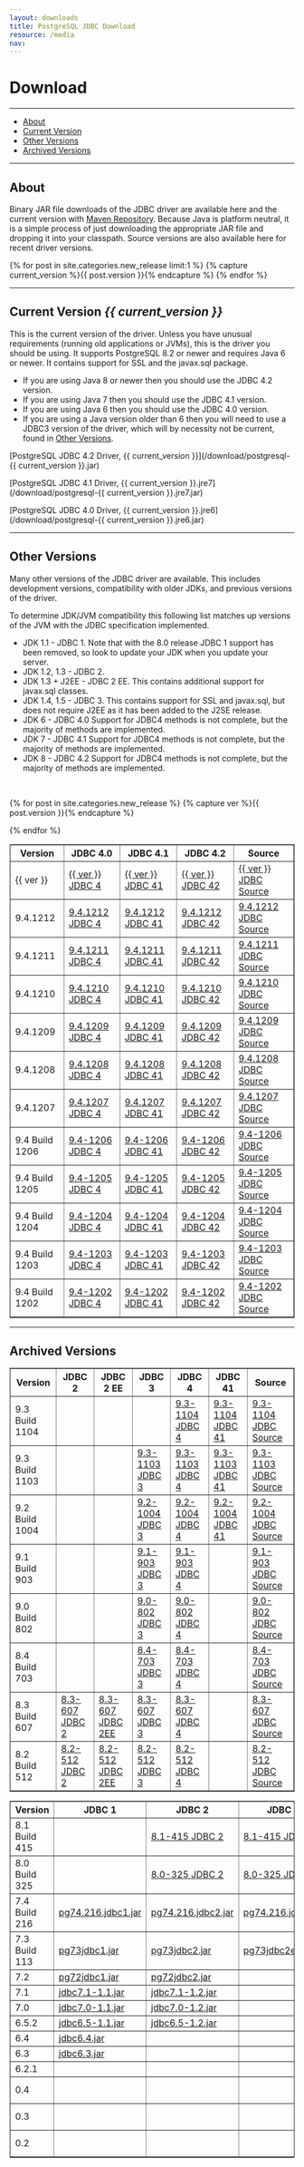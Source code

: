 ```yaml
---
layout: downloads
title: PostgreSQL JDBC Download
resource: /media
nav:
---
```


# Download
***
* [About](#about)
* [Current Version](#current)
* [Other Versions](#others)
* [Archived Versions](#archived)

***
<a name="about"></a>
## About

Binary JAR file downloads of the JDBC driver are available here
and the current version with [Maven Repository](http://search.maven.org/#search%7Cga%7C1%7Cg%3A%22org.postgresql%22%20AND%20a%3A%22postgresql%22).
Because Java is platform neutral, it is a simple process of just
downloading the appropriate JAR file and dropping it into your
classpath.  Source versions are also available here for recent
driver versions.

{% for post in site.categories.new_release limit:1 %}
{% capture current_version %}{{ post.version }}{% endcapture %}
{% endfor %}

***
<a name="current"></a>
## Current Version *{{ current_version }}*

This is the current version of the driver.  Unless you have unusual
requirements (running old applications or JVMs), this is the driver
you should be using.  It supports PostgreSQL 8.2 or newer and
requires Java 6 or newer.  It contains support for SSL and the
javax.sql package.

* If you are using Java 8 or newer then you should use the JDBC 4.2 version.
* If you are using Java 7 then you should use the JDBC 4.1 version.
* If you are using Java 6 then you should use the JDBC 4.0 version.
* If you are using a Java version older than 6 then
you will need to use a JDBC3 version of the driver, which will by
necessity not be current, found in [Other Versions](#others).

[PostgreSQL JDBC 4.2 Driver, {{ current_version }}](/download/postgresql-{{ current_version }}.jar)

[PostgreSQL JDBC 4.1 Driver, {{ current_version }}.jre7](/download/postgresql-{{ current_version }}.jre7.jar)

[PostgreSQL JDBC 4.0 Driver, {{ current_version }}.jre6](/download/postgresql-{{ current_version }}.jre6.jar)


***
<a name="others"></a>
## Other Versions

Many other versions of the JDBC driver are available.  This includes
development versions, compatibility with older JDKs, and previous
versions of the driver.

To determine JDK/JVM compatibility this following list matches up
versions of the JVM with the JDBC specification implemented.

* JDK 1.1 - JDBC 1.  Note that with the 8.0
	release JDBC 1 support has been removed, so look to update your
	JDK when you update your server.
* JDK 1.2, 1.3 - JDBC 2.
* JDK 1.3 + J2EE - JDBC 2 EE.  This contains additional support
	for javax.sql classes.
* JDK 1.4, 1.5 - JDBC 3.  This contains support
	for SSL and javax.sql, but does not require J2EE as it has been
	added to the J2SE release.
* JDK 6 - JDBC 4.0  Support for JDBC4 methods is not complete,
	but the majority of methods are implemented.
* JDK 7 - JDBC 4.1  Support for JDBC4 methods is not complete,
	but the majority of methods are implemented.
* JDK 8 - JDBC 4.2  Support for JDBC4 methods is not complete,
	but the majority of methods are implemented.

<br/>
<div class="tblBasic">
<table class="tblBasicGrey" style="width: 100%;" summary="Other Versions" border="1" cellspacing="0" cellpadding="0">
<tr>
	<th>Version</th>
	<th>JDBC 4.0</th>
	<th>JDBC 4.1</th>
	<th>JDBC 4.2</th>
	<th>Source</th>
</tr>

{% for post in site.categories.new_release %}
{% capture ver %}{{ post.version }}{% endcapture %}
<tr>
	<td>{{ ver }}</td>
	<td><a href="/download/postgresql-{{ ver }}.jre6.jar">{{ ver }} JDBC 4</a></td>
	<td><a href="/download/postgresql-{{ ver }}.jre7.jar">{{ ver }} JDBC 41</a></td>
	<td><a href="/download/postgresql-{{ ver }}.jar">{{ ver }} JDBC 42</a></td>
	<td><a href="/download/postgresql-jdbc-{{ ver }}.src.tar.gz">{{ ver }} JDBC Source</a></td>
</tr>
{% endfor %}

<tr>
	<td>9.4.1212</td>
	<td><a href="/download/postgresql-9.4.1212.jre6.jar">9.4.1212 JDBC 4</a></td>
	<td><a href="/download/postgresql-9.4.1212.jre7.jar">9.4.1212 JDBC 41</a></td>
	<td><a href="/download/postgresql-9.4.1212.jar">9.4.1212 JDBC 42</a></td>
	<td><a href="/download/postgresql-jdbc-9.4.1212.src.tar.gz">9.4.1212 JDBC Source</a></td>
</tr>

<tr>
	<td>9.4.1211</td>
	<td><a href="/download/postgresql-9.4.1211.jre6.jar">9.4.1211 JDBC 4</a></td>
	<td><a href="/download/postgresql-9.4.1211.jre7.jar">9.4.1211 JDBC 41</a></td>
	<td><a href="/download/postgresql-9.4.1211.jar">9.4.1211 JDBC 42</a></td>
	<td><a href="/download/postgresql-jdbc-9.4.1211.src.tar.gz">9.4.1211 JDBC Source</a></td>
</tr>

<tr>
	<td>9.4.1210</td>
	<td><a href="/download/postgresql-9.4.1210.jre6.jar">9.4.1210 JDBC 4</a></td>
	<td><a href="/download/postgresql-9.4.1210.jre7.jar">9.4.1210 JDBC 41</a></td>
	<td><a href="/download/postgresql-9.4.1210.jar">9.4.1210 JDBC 42</a></td>
	<td><a href="/download/postgresql-jdbc-9.4.1210.src.tar.gz">9.4.1210 JDBC Source</a></td>
</tr>

<tr>
	<td>9.4.1209</td>
	<td><a href="/download/postgresql-9.4.1209.jre6.jar">9.4.1209 JDBC 4</a></td>
	<td><a href="/download/postgresql-9.4.1209.jre7.jar">9.4.1209 JDBC 41</a></td>
	<td><a href="/download/postgresql-9.4.1209.jar">9.4.1209 JDBC 42</a></td>
	<td><a href="/download/postgresql-jdbc-9.4.1209.src.tar.gz">9.4.1209 JDBC Source</a></td>
</tr>

<tr>
	<td>9.4.1208</td>
	<td><a href="/download/postgresql-9.4.1208.jre6.jar">9.4.1208 JDBC 4</a></td>
	<td><a href="/download/postgresql-9.4.1208.jre7.jar">9.4.1208 JDBC 41</a></td>
	<td><a href="/download/postgresql-9.4.1208.jar">9.4.1208 JDBC 42</a></td>
	<td><a href="/download/postgresql-jdbc-9.4-1208.src.tar.gz">9.4.1208 JDBC Source</a></td>
</tr>

<tr>
	<td>9.4.1207</td>
	<td><a href="/download/postgresql-9.4.1207.jre6.jar">9.4.1207 JDBC 4</a></td>
	<td><a href="/download/postgresql-9.4.1207.jre7.jar">9.4.1207 JDBC 41</a></td>
	<td><a href="/download/postgresql-9.4.1207.jar">9.4.1207 JDBC 42</a></td>
	<td><a href="/download/postgresql-jdbc-9.4-1207.src.tar.gz">9.4.1207 JDBC Source</a></td>
</tr>
<tr>
	<td>9.4 Build 1206</td>
	<td><a href="/download/postgresql-9.4-1206-jdbc4.jar">9.4-1206 JDBC 4</a></td>
	<td><a href="/download/postgresql-9.4-1206-jdbc41.jar">9.4-1206 JDBC 41</a></td>
	<td><a href="/download/postgresql-9.4-1206-jdbc42.jar">9.4-1206 JDBC 42</a></td>
	<td><a href="/download/postgresql-jdbc-9.4-1206.src.tar.gz">9.4-1206 JDBC Source</a></td>
</tr>
<tr>
	<td>9.4 Build 1205</td>
	<td><a href="/download/postgresql-9.4-1205.jdbc4.jar">9.4-1205 JDBC 4</a></td>
	<td><a href="/download/postgresql-9.4-1205.jdbc41.jar">9.4-1205 JDBC 41</a></td>
	<td><a href="/download/postgresql-9.4-1205.jdbc42.jar">9.4-1205 JDBC 42</a></td>
	<td><a href="/download/postgresql-jdbc-9.4-1205.src.tar.gz">9.4-1205 JDBC Source</a></td>
</tr>
<tr>
	<td>9.4 Build 1204</td>
	<td><a href="/download/postgresql-9.4-1204.jdbc4.jar">9.4-1204 JDBC 4</a></td>
	<td><a href="/download/postgresql-9.4-1204.jdbc41.jar">9.4-1204 JDBC 41</a></td>
	<td><a href="/download/postgresql-9.4-1204.jdbc42.jar">9.4-1204 JDBC 42</a></td>
	<td><a href="/download/postgresql-jdbc-9.4-1204.src.tar.gz">9.4-1204 JDBC Source</a></td>
</tr>
<tr>
	<td>9.4 Build 1203</td>
	<td><a href="/download/postgresql-9.4-1203.jdbc4.jar">9.4-1203 JDBC 4</a></td>
	<td><a href="/download/postgresql-9.4-1203.jdbc41.jar">9.4-1203 JDBC 41</a></td>
	<td><a href="/download/postgresql-9.4-1203.jdbc42.jar">9.4-1203 JDBC 42</a></td>
	<td><a href="/download/postgresql-jdbc-9.4-1203.src.tar.gz">9.4-1203 JDBC Source</a></td>
</tr>
<tr>
	<td>9.4 Build 1202</td>
	<td><a href="/download/postgresql-9.4-1202.jdbc4.jar">9.4-1202 JDBC 4</a></td>
	<td><a href="/download/postgresql-9.4-1202.jdbc41.jar">9.4-1202 JDBC 41</a></td>
	<td><a href="/download/postgresql-9.4-1202.jdbc42.jar">9.4-1202 JDBC 42</a></td>
	<td><a href="/download/postgresql-jdbc-9.4-1202.src.tar.gz">9.4-1202 JDBC Source</a></td>
</tr>
</table>
</div>

***
<a name="archived"></a>
## Archived Versions

<div class="tblBasic">
<table class="tblBasicGrey" style="width: 100%;" summary="Archived Versions" border="1" cellspacing="0" cellpadding="0">
<tr>
	<th>Version</th>
	<th>JDBC 2</th>
	<th>JDBC 2 EE</th>
	<th>JDBC 3</th>
	<th>JDBC 4</th>
	<th>JDBC 41</th>
	<th>Source</th>
</tr>

<tr>
	<td>9.3 Build 1104</td>
	<td>&nbsp;</td>
	<td>&nbsp;</td>
	<td>&nbsp;</td>
	<td><a href="/download/postgresql-9.3-1104.jdbc4.jar">9.3-1104 JDBC 4</a></td>
	<td><a href="/download/postgresql-9.3-1104.jdbc41.jar">9.3-1104 JDBC 41</a></td>
	<td><a href="/download/postgresql-jdbc-9.3-1104.src.tar.gz">9.3-1104 JDBC Source</a></td>
</tr>

<tr>
	<td>9.3 Build 1103</td>
	<td>&nbsp;</td>
	<td>&nbsp;</td>
	<td><a href="/download/postgresql-9.3-1103.jdbc3.jar">9.3-1103 JDBC 3</a></td>
	<td><a href="/download/postgresql-9.3-1103.jdbc4.jar">9.3-1103 JDBC 4</a></td>
	<td><a href="/download/postgresql-9.3-1103.jdbc41.jar">9.3-1103 JDBC 41</a></td>
	<td><a href="/download/postgresql-jdbc-9.3-1103.src.tar.gz">9.3-1103 JDBC Source</a></td>
</tr>
<tr>
	<td>9.2 Build 1004</td>
	<td>&nbsp;</td>
	<td>&nbsp;</td>
	<td><a href="/download/postgresql-9.2-1004.jdbc3.jar">9.2-1004 JDBC 3</a></td>
	<td><a href="/download/postgresql-9.2-1004.jdbc4.jar">9.2-1004 JDBC 4</a></td>
	<td><a href="/download/postgresql-9.2-1004.jdbc41.jar">9.2-1004 JDBC 41</a></td>
	<td><a href="/download/postgresql-jdbc-9.2-1004.src.tar.gz">9.2-1004 JDBC Source</a></td>
</tr>
<tr>
	<td>9.1 Build 903</td>
	<td>&nbsp;</td>
	<td>&nbsp;</td>
	<td><a href="/download/postgresql-9.1-903.jdbc3.jar">9.1-903 JDBC 3</a></td>
	<td><a href="/download/postgresql-9.1-903.jdbc4.jar">9.1-903 JDBC 4</a></td>
	<td>&nbsp;</td>
	<td><a href="/download/postgresql-jdbc-9.1-903.src.tar.gz">9.1-903 JDBC Source</a></td>
</tr>
<tr>
	<td>9.0 Build 802</td>
	<td>&nbsp;</td>
	<td>&nbsp;</td>
	<td><a href="/download/postgresql-9.0-802.jdbc3.jar">9.0-802 JDBC 3</a></td>
	<td><a href="/download/postgresql-9.0-802.jdbc4.jar">9.0-802 JDBC 4</a></td>
	<td>&nbsp;</td>
	<td><a href="/download/postgresql-jdbc-9.0-802.src.tar.gz">9.0-802 JDBC Source</a></td>
</tr>
<tr>
	<td>8.4 Build 703</td>
	<td>&nbsp;</td>
	<td>&nbsp;</td>
	<td><a href="/download/postgresql-8.4-703.jdbc3.jar">8.4-703 JDBC 3</a></td>
	<td><a href="/download/postgresql-8.4-703.jdbc4.jar">8.4-703 JDBC 4</a></td>
	<td>&nbsp;</td>
	<td><a href="/download/postgresql-jdbc-8.4-703.src.tar.gz">8.4-703 JDBC Source</a></td>
</tr>
<tr>
	<td>8.3 Build 607</td>
	<td><a href="/download/postgresql-8.3-607.jdbc2.jar">8.3-607 JDBC 2</a></td>
	<td><a href="/download/postgresql-8.3-607.jdbc2ee.jar">8.3-607 JDBC 2EE</a></td>
	<td><a href="/download/postgresql-8.3-607.jdbc3.jar">8.3-607 JDBC 3</a></td>
	<td><a href="/download/postgresql-8.3-607.jdbc4.jar">8.3-607 JDBC 4</a></td>
	<td>&nbsp;</td>
	<td><a href="/download/postgresql-jdbc-8.3-607.src.tar.gz">8.3-607 JDBC Source</a></td>
</tr>
<tr>
	<td>8.2 Build 512</td>
	<td><a href="/download/postgresql-8.2-512.jdbc2.jar">8.2-512 JDBC 2</a></td>
	<td><a href="/download/postgresql-8.2-512.jdbc2ee.jar">8.2-512 JDBC 2EE</a></td>
	<td><a href="/download/postgresql-8.2-512.jdbc3.jar">8.2-512 JDBC 3</a></td>
	<td><a href="/download/postgresql-8.2-512.jdbc4.jar">8.2-512 JDBC 4</a></td>
	<td>&nbsp;</td>
	<td><a href="/download/postgresql-jdbc-8.2-512.src.tar.gz">8.2-512 JDBC Source</a></td>
</tr>
</table>
</div>

<div class="tblBasic">
<table class="tblBasicGrey" style="width: 100%;" summary="Older Versions" border="1" cellspacing="0" cellpadding="0">
<tr>
	<th>Version</th>
	<th>JDBC 1</th>
	<th>JDBC 2</th>
	<th>JDBC 2 EE</th>
	<th>JDBC 3</th>
	<th>Source</th>
</tr>
<tr>
	<td>8.1 Build 415</td>
	<td>&nbsp;</td>
	<td><a href="/download/postgresql-8.1-415.jdbc2.jar">8.1-415 JDBC 2</a></td>
	<td><a href="/download/postgresql-8.1-415.jdbc2ee.jar">8.1-415 JDBC 2EE</a></td>
	<td><a href="/download/postgresql-8.1-415.jdbc3.jar">8.1-415 JDBC 3</a></td>
	<td><a href="/download/postgresql-jdbc-8.1-415.src.tar.gz">8.1-415 JDBC Source</a></td>
</tr>
<tr>
	<td>8.0 Build 325</td>
	<td>&nbsp;</td>
	<td><a href="/download/postgresql-8.0-325.jdbc2.jar">8.0-325 JDBC 2</a></td>
	<td><a href="/download/postgresql-8.0-325.jdbc2ee.jar">8.0-325 JDBC 2EE</a></td>
	<td><a href="/download/postgresql-8.0-325.jdbc3.jar">8.0-325 JDBC 3</a></td>
	<td><a href="/download/postgresql-jdbc-8.0-325.src.tar.gz">8.0-325 JDBC Source</a></td>
</tr>
<tr>
	<td>7.4 Build 216</td>
	<td><a href="/download/pg74.216.jdbc1.jar">pg74.216.jdbc1.jar</a></td>
	<td><a href="/download/pg74.216.jdbc2.jar">pg74.216.jdbc2.jar</a></td>
	<td><a href="/download/pg74.216.jdbc2ee.jar">pg74.216.jdbc2ee.jar</a></td>
	<td><a href="/download/pg74.216.jdbc3.jar">pg74.216.jdbc3.jar</a></td>
	<td>&nbsp;</td>
</tr>
<tr>
	<td>7.3 Build 113</td>
	<td><a href="/download/pg73jdbc1.jar">pg73jdbc1.jar</a></td>
	<td><a href="/download/pg73jdbc2.jar">pg73jdbc2.jar</a></td>
	<td><a href="/download/pg73jdbc2ee.jar">pg73jdbc2ee.jar</a></td>
	<td><a href="/download/pg73jdbc3.jar">pg73jdbc3.jar</a></td>
	<td>&nbsp;</td>
</tr>
<tr>
	<td>7.2</td>
	<td><a href="/download/pg72jdbc1.jar">pg72jdbc1.jar</a></td>
	<td><a href="/download/pg72jdbc2.jar">pg72jdbc2.jar</a></td>
	<td>&nbsp;</td>
	<td>&nbsp;</td>
	<td>&nbsp;</td>
</tr>
<tr>
	<td>7.1</td>
	<td><a href="/download/jdbc7.1-1.1.jar">jdbc7.1-1.1.jar</a></td>
	<td><a href="/download/jdbc7.1-1.2.jar">jdbc7.1-1.2.jar</a></td>
	<td>&nbsp;</td>
	<td>&nbsp;</td>
	<td>&nbsp;</td>
</tr>
<tr>
	<td>7.0</td>
	<td><a href="/download/jdbc7.0-1.1.jar">jdbc7.0-1.1.jar</a></td>
	<td><a href="/download/jdbc7.0-1.2.jar">jdbc7.0-1.2.jar</a></td>
	<td>&nbsp;</td>
	<td>&nbsp;</td>
	<td>&nbsp;</td>
</tr>
<tr>
	<td>6.5.2</td>
	<td><a href="/download/jdbc6.5-1.1.jar">jdbc6.5-1.1.jar</a></td>
	<td><a href="/download/jdbc6.5-1.2.jar">jdbc6.5-1.2.jar</a></td>
	<td>&nbsp;</td>
	<td>&nbsp;</td>
	<td>&nbsp;</td>
</tr>
<tr>
	<td>6.4</td>
	<td><a href="/download/jdbc6.4.jar">jdbc6.4.jar</a></td>
	<td>&nbsp;</td>
	<td>&nbsp;</td>
	<td>&nbsp;</td>
	<td>&nbsp;</td>
</tr>
<tr>
	<td>6.3</td>
	<td><a href="/download/jdbc6.3.jar">jdbc6.3.jar</a></td>
	<td>&nbsp;</td>
	<td>&nbsp;</td>
	<td>&nbsp;</td>
	<td>&nbsp;</td>
</tr>
<tr>
	<td>6.2.1</td>
	<td>&nbsp;</td>
	<td>&nbsp;</td>
	<td>&nbsp;</td>
	<td>&nbsp;</td>
	<td><a href="/download/jdbc6.2.1.tgz">jdbc6.2.1.tgz</a></td>
</tr>
<tr>
<td>0.4</td>
	  <td>&nbsp;</td>
	  <td>&nbsp;</td>
	  <td>&nbsp;</td>
	  <td>&nbsp;</td>
	  <td><a href="/download/JavaPostgres95-0.4.tar.gz">JavaPostgres95-0.4.tar.gz</a></td>
</tr>
<tr>
	<td>0.3</td>
	<td>&nbsp;</td>
	<td>&nbsp;</td>
	<td>&nbsp;</td>
	<td>&nbsp;</td>
	<td><a href="/download/JavaPostgres95-0.3.tar.gz">JavaPostgres95-0.3.tar.gz</a></td>
</tr>
<tr>
	<td>0.2</td>
	<td>&nbsp;</td>
	<td>&nbsp;</td>
	<td>&nbsp;</td>
	<td>&nbsp;</td>
	<td><a href="/download/JavaPostgres95-0.2.tar.gz">JavaPostgres95-0.2.tar.gz</a></td>
</tr>
</table>
</div>
